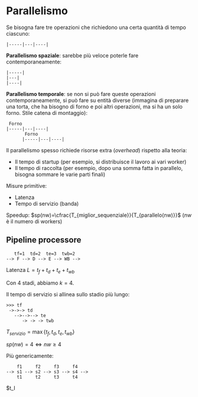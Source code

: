 # Parallelismo

Se bisogna fare tre operazioni che richiedono una certa quantità di tempo ciascuno:
```
|-----|---|----|
```

**Parallelismo spaziale**: sarebbe più veloce poterle fare contemporaneamente:
```
|-----|
|---|
|----|
```

**Parallelismo temporale**: se non si può fare queste operazioni contemporaneamente, si può fare su entità diverse (immagina di preparare una torta, che ha bisogno di forno e poi altri operazioni, ma si ha un solo forno. Stile catena di montaggio):
```
 Forno
|-----|---|----|
       Forno
      |-----|---|----|
```

Il parallelismo spesso richiede risorse extra (*overhead*) rispetto alla teoria:
- Il tempo di startup (per esempio, si distribuisce il lavoro ai vari worker)
- Il tempo di raccolta (per esempio, dopo una somma fatta in parallelo, bisogna sommare le varie parti finali)

Misure primitive:
- Latenza
- Tempo di servizio (banda)

Speedup: $sp(nw)=\cfrac{T_{miglior_sequenziale}}{T_{parallelo(nw)}}$ ($nw$ è il numero di workers)

## Pipeline processore

```
   tf=1  td=2  te=3  twb=2
--> F --> D --> E --> WB -->
```

Latenza $L=t_f+t_d+t_e+t_{wb}$

Con 4 stadi, abbiamo $k=4$.

Il tempo di servizio si allinea sullo stadio più lungo:

```
>>> tf
 ->->-> td
   -->-->--> te
      -> -> -> twb
```

$T_{servizio}=\max\{t_f,t_d,t_e,t_{wb}\}$

$sp(nw)=4⇔nw≥4$

Più genericamente:
```
    f1     f2     f3     f4
--> s1 --> s2 --> s3 --> s4 -->
    t1     t2     t3     t4
```

$t_I